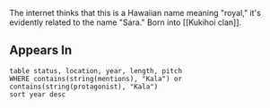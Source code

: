 The internet thinks that this is a Hawaiian name meaning "royal," it's evidently related to the name "Sara." Born into [[Kukihoi clan]]. 

## Appears In

```dataview
table status, location, year, length, pitch
WHERE contains(string(mentions), "Kala") or contains(string(protagonist), "Kala")
sort year desc
```